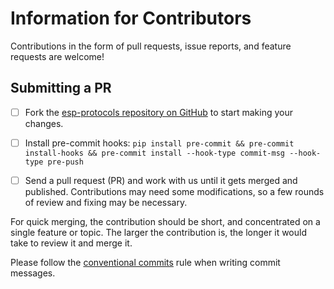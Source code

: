 # Information for Contributors

Contributions in the form of pull requests, issue reports, and feature requests are welcome!

## Submitting a PR

- [ ] Fork the [esp-protocols repository on GitHub](https://github.com/espressif/esp-protocols) to start making your changes.

- [ ] Install pre-commit hooks: `pip install pre-commit && pre-commit install-hooks && pre-commit install --hook-type commit-msg --hook-type pre-push`

- [ ] Send a pull request (PR) and work with us until it gets merged and published. Contributions may need some modifications, so a few rounds of review and fixing may be necessary.

For quick merging, the contribution should be short, and concentrated on a single feature or topic. The larger the contribution is, the longer it would take to review it and merge it.

Please follow the [conventional commits](https://www.conventionalcommits.org/en/v1.0.0/) rule when writing commit messages.
